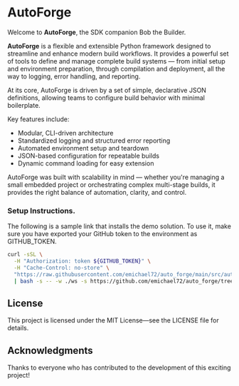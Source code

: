 # AutoForge

Welcome to **AutoForge**, the SDK companion Bob the Builder.

**AutoForge** is a flexible and extensible Python framework designed to streamline and enhance modern build workflows. It provides a powerful set of tools to define and manage complete build systems — from initial setup and environment preparation, through compilation and deployment, all the way to logging, error handling, and reporting.

At its core, AutoForge is driven by a set of simple, declarative JSON definitions, allowing teams to configure build behavior with minimal boilerplate.

Key features include:

- Modular, CLI-driven architecture
- Standardized logging and structured error reporting
- Automated environment setup and teardown
- JSON-based configuration for repeatable builds
- Dynamic command loading for easy extension

AutoForge was built with scalability in mind — whether you're managing a small embedded project or orchestrating complex multi-stage builds, it provides the right balance of automation, clarity, and control.

### Setup Instructions.

The following is a sample link that installs the demo solution.
To use it, make sure you have exported your GitHub token to the environment as GITHUB_TOKEN.

```bash
curl -sSL \
  -H "Authorization: token ${GITHUB_TOKEN}" \
  -H "Cache-Control: no-store" \
  "https://raw.githubusercontent.com/emichael72/auto_forge/main/src/auto_forge/resources/demo_project/auto_boot.sh" \
  | bash -s -- -w ./ws -s https://github.com/emichael72/auto_forge/tree/main/src/auto_forge/resources/demo_project -t $GITHUB_TOKEN
```

## License

This project is licensed under the MIT License—see the LICENSE file for details.

## Acknowledgments

Thanks to everyone who has contributed to the development of this exciting project!
